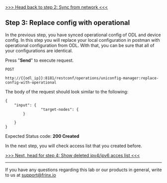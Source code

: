 [>>> Head back to step 2: Sync from network <<<](6.md) 

## Step 3: Replace config with operational

In the previous step, you have synced operational config of ODL and device config. In this step you will replace your local configuration in postman with operational configuration from ODL. With that, you can be sure that all of your configurations are identical.


Press "**Send**" to execute request.

```
POST

http://{{odl_ip}}:8181/restconf/operations/uniconfig-manager:replace-config-with-operational
```

The body of the request should look similar to the following:

```
{
	"input": {
				"target-nodes": {
		}

	}
}
```

Expected Status code: **200 Created**

In the next step, you will check access list that you created before.

[>>> Next, head for step 4: Show deleted ipv4/ipv6 acces list <<<](8.md)

---
If you have any questions regarding this lab or our products in general, write to us at [support@frinx.io](mailto:support@frinx.io)